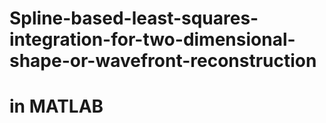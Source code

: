 # Spline-based-least-squares-integration-for-two-dimensional-shape-or-wavefront-reconstruction
# in MATLAB

